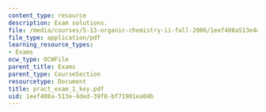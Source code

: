 ```yaml
---
content_type: resource
description: Exam solutions.
file: /media/courses/5-13-organic-chemistry-ii-fall-2006/1eef408a513e4ded39f8bf71901ea04b_pract_exam_1_key.pdf
file_type: application/pdf
learning_resource_types:
- Exams
ocw_type: OCWFile
parent_title: Exams
parent_type: CourseSection
resourcetype: Document
title: pract_exam_1_key.pdf
uid: 1eef408a-513e-4ded-39f8-bf71901ea04b
---
```

